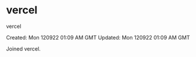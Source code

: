 # vercel
vercel

Created: Mon 120922 01:09 AM GMT 
Updated: Mon 120922 01:09 AM GMT

Joined vercel.
